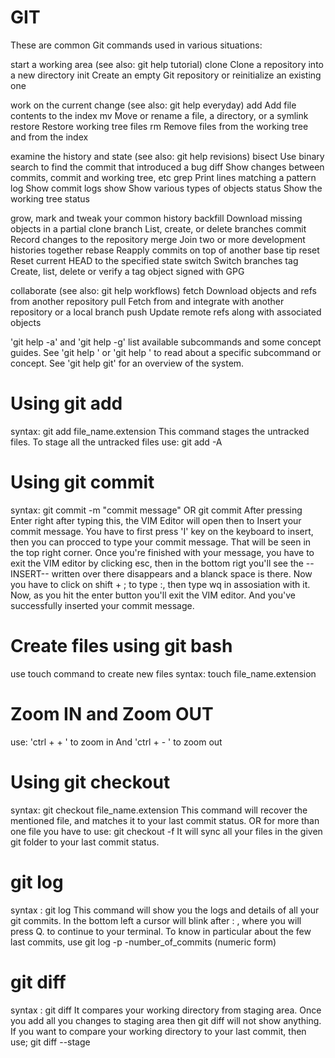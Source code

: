 # GIT
These are common Git commands used in various situations:

start a working area (see also: git help tutorial)
   clone      Clone a repository into a new directory
   init       Create an empty Git repository or reinitialize an existing one

work on the current change (see also: git help everyday)
   add        Add file contents to the index
   mv         Move or rename a file, a directory, or a symlink
   restore    Restore working tree files
   rm         Remove files from the working tree and from the index

examine the history and state (see also: git help revisions)
   bisect     Use binary search to find the commit that introduced a bug
   diff       Show changes between commits, commit and working tree, etc
   grep       Print lines matching a pattern
   log        Show commit logs
   show       Show various types of objects
   status     Show the working tree status

grow, mark and tweak your common history
   backfill   Download missing objects in a partial clone
   branch     List, create, or delete branches
   commit     Record changes to the repository
   merge      Join two or more development histories together
   rebase     Reapply commits on top of another base tip
   reset      Reset current HEAD to the specified state
   switch     Switch branches
   tag        Create, list, delete or verify a tag object signed with GPG

collaborate (see also: git help workflows)
   fetch      Download objects and refs from another repository
   pull       Fetch from and integrate with another repository or a local branch
   push       Update remote refs along with associated objects

'git help -a' and 'git help -g' list available subcommands and some
concept guides. See 'git help <command>' or 'git help <concept>'
to read about a specific subcommand or concept.
See 'git help git' for an overview of the system.

# Using git add
syntax: git add file_name.extension
This command stages the untracked files.
To stage all the untracked files use:
         git add -A

# Using git commit
syntax: git commit -m "commit message"
                     OR
        git commit
      After pressing Enter right after typing this, the VIM Editor will open then to Insert your commit message.
      You have to first press 'I' key on the keyboard to insert, then you can procced to type your commit message.
      That will be seen in the top right corner.
      Once you're finished with your message, you have to exit the VIM editor by clicking esc, then in the bottom rigt you'll see the --INSERT-- written over there disappears and a blanck space is there.
      Now you have to click on shift + ; to type :, then type wq in assosiation with it.
      Now, as you hit the enter button you'll exit the VIM editor.
      And you've successfully inserted your commit message.

# Create files using git bash
use touch command to create new files
syntax: touch file_name.extension

# Zoom IN and Zoom OUT
use: 'ctrl + + ' to zoom in
   And 'ctrl + - ' to zoom out

# Using git checkout
syntax: git checkout file_name.extension
This command will recover the mentioned file, and matches it to your last commit status.
OR for more than one file you have to use:
      git checkout -f
It will sync all your files in the given git folder to your last commit status.

# git log
syntax : git log
This command will show you the logs and details of all your git commits.
In the bottom left a cursor will blink after : , where you will press Q. to continue to your terminal.
To know in particular about the few last commits, use
   git log -p -number_of_commits (numeric form)

# git diff
syntax : git diff
It compares your working directory from staging area. Once you add all you changes to staging area then git diff will not show anything.
If you want to compare your working directory to your last commit, then use;
   git diff --stage
